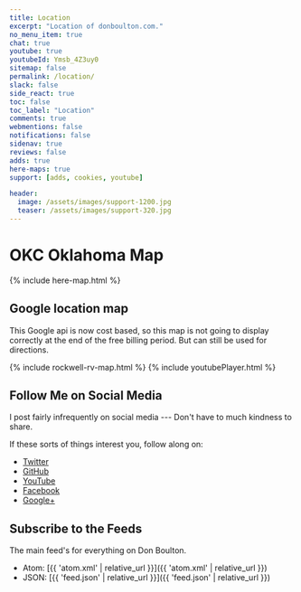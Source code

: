 ```yaml
---
title: Location
excerpt: "Location of donboulton.com."
no_menu_item: true
chat: true
youtube: true
youtubeId: Ymsb_4Z3uy0
sitemap: false
permalink: /location/
slack: false
side_react: true
toc: false
toc_label: "Location"
comments: true
webmentions: false
notifications: false
sidenav: true
reviews: false
adds: true
here-maps: true
support: [adds, cookies, youtube]

header:
  image: /assets/images/support-1200.jpg
  teaser: /assets/images/support-320.jpg
---
```


# OKC Oklahoma Map

{% include here-map.html %}

## Google location map

This Google api is now cost based, so this map is not going to display correctly at the end of the free billing period. But can still be used for directions.

{% include rockwell-rv-map.html %}
{% include youtubePlayer.html %}

## Follow Me on Social Media

I post fairly infrequently on social media --- Don't have to much kindness to share.

If these sorts of things interest you, follow along on:

- [Twitter](https://twitter.com/donboulton)
- [GitHub](https://github.com/donaldboulton)
- [YouTube](https://www.youtube.com/channel/UCHED4RFSxXXNGDDvWpgzHXg)
- [Facebook](https://www.facebook.com/donboulton)
- [Google+](https://plus.google.com/+DonaldBoulton)

## Subscribe to the Feeds

The main feed's for everything on Don Boulton.

- Atom: [{{ 'atom.xml' | relative_url }}]({{ 'atom.xml' | relative_url }})
- JSON: [{{ 'feed.json' | relative_url }}]({{ 'feed.json' | relative_url }})
